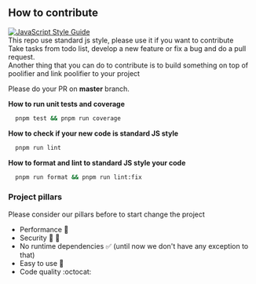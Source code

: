 ## How to contribute

[![JavaScript Style Guide](https://cdn.rawgit.com/standard/standard/master/badge.svg)](https://github.com/standard/standard)  
This repo use standard js style, please use it if you want to contribute  
Take tasks from todo list, develop a new feature or fix a bug and do a pull request.  
Another thing that you can do to contribute is to build something on top of poolifier and link poolifier to your project

Please do your PR on **master** branch.

**How to run unit tests and coverage**

```bash
  pnpm test && pnpm run coverage
```

**How to check if your new code is standard JS style**

```bash
  pnpm run lint
```

**How to format and lint to standard JS style your code**

```bash
  pnpm run format && pnpm run lint:fix
```

### Project pillars

Please consider our pillars before to start change the project

- Performance :racehorse:
- Security :bank: :cop:
- No runtime dependencies :white_check_mark: (until now we don't have any exception to that)
- Easy to use :couple:
- Code quality :octocat:
